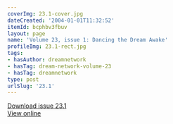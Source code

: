 ```yaml
---
coverImg: 23.1-cover.jpg
dateCreated: '2004-01-01T11:32:52'
itemId: bcphbv3fbuv
layout: page
name: 'Volume 23, issue 1: Dancing the Dream Awake'
profileImg: 23.1-rect.jpg
tags:
- hasAuthor: dreamnetwork
- hasTag: dream-network-volume-23
- hasTag: dreamnetwork
type: post
urlSlug: '23.1'
---
```

<a href="../files/pdfs/Volume_23/23.1_dance.pdf" download="">Download issue 23.1</a><br><a href="../files/pdfs/Volume_23/23.1_dance.pdf">View online</a>